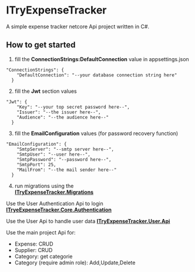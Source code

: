 # ITryExpenseTracker

A simple expense tracker netcore Api project written in C#.  
## How to get started
1. fill the **ConnectionStrings:DefaultConnection** value in appsettings.json  
```
"ConnectionStrings": {
    "DefaultConnection": "--your database connection string here"
  }
```
2. fill the **Jwt** section values
```
"Jwt": {
    "Key": "--your top secret password here--",
    "Issuer": "--the issuer here--",
    "Audience": "--the audience here--"
  }
```
3. fill the **EmailConfiguration** values (for password recovery function)
```
"EmailConfiguration": {
    "SmtpServer": "--smtp server here--",
    "SmtpUser": "--user here--",
    "SmtpPassword": "--password here--",
    "SmtpPort": 25,
    "MailFrom": "--the mail sender here--"
  }
```
4. run migrations using the  
**[ITryExpenseTracker.Migrations](ITryExpenseTracker.Migrations/readme.md)**  

Use the User Authentication Api to login  
**[ITryeExpenseTracker.Core.Authentication](ITryExpenseTracker.Core.Authentication/readme.md)**  

Use the User Api to handle user data
**[ITryExpenseTracker.User.Api](ITryExpenseTracker.User.Api/readme.md)**

Use the main project Api for: 
- Expense: CRUD
- Supplier: CRUD
- Category: get categorie 
- Category (require admin role): Add,Update,Delete